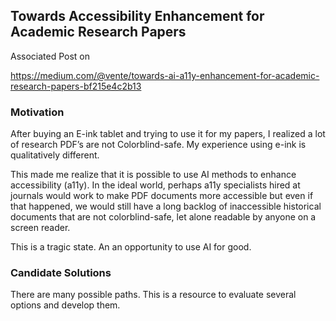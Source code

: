## Towards Accessibility Enhancement for Academic Research Papers

Associated Post on 

https://medium.com/@vente/towards-ai-a11y-enhancement-for-academic-research-papers-bf215e4c2b13


### Motivation

After buying an E-ink tablet and trying to use it for my papers, I realized a lot of research PDF’s are not Colorblind-safe. My experience using e-ink is qualitatively different.

This made me realize that it is possible to use AI methods to enhance accessibility (a11y). In the ideal world, perhaps a11y specialists hired at journals would work to make PDF documents more accessible but even if that happened, we would still have a long backlog of inaccessible historical documents that are not colorblind-safe, let alone readable by anyone on a screen reader. 

This is a tragic state. An an opportunity to use AI for good.


### Candidate Solutions

There are many possible paths. This is a resource to evaluate several options and develop them.
